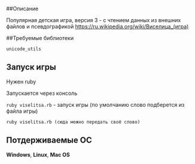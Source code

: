 ##Описание

Популярная детская игра, версия 3 - с чтением данных из внешних файлов и псевдографикой
https://ru.wikipedia.org/wiki/Виселица_(игра)

##Требуемые библиотеки

`unicode_utils`

## Запуск игры

Нужен ruby

Запускается через консоль

`ruby viselitsa.rb` - запуск игры (по умолчанию слово подберется из файла игры)

`ruby viselitsa.rb (сюда можно передать своё слово)`

## Потдерживаемые ОС

**Windows**, **Linux**, **Mac OS**
